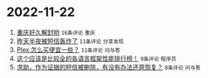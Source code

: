 # 2022-11-22

1. [重庆好久解封哟](https://www.v2ex.com/t/896972) `16条评论` `重庆`
1. [昨天半夜被短信轰炸了](https://www.v2ex.com/t/896977) `11条评论` `分享发现`
1. [Plex 怎么买便宜一些？](https://www.v2ex.com/t/896965) `11条评论` `问与答`
1. [这个应该是比较全的各语言框架性能排行榜！](https://www.v2ex.com/t/896978) `9条评论` `程序员`
1. [求助，作为证据的短信被删除，有没有办法还原恢复？](https://www.v2ex.com/t/896959) `8条评论` `问与答`
